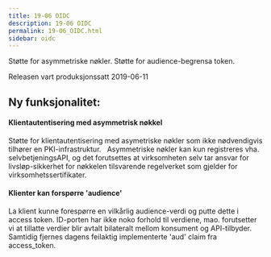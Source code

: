 ```yaml
---
title: 19-06 OIDC
description: 19-06 OIDC
permalink: 19-06_OIDC.html
sidebar: oidc
---
```



 Støtte for asymmetriske nøkler.    Støtte for audience-begrensa token. 

Releasen vart produksjonssatt 2019-06-11

## Ny funksjonalitet:


#### Klientautentisering med asymmetrisk nøkkel

 Støtte for klientautentisering med asymetriske nøkler som ikke nødvendigvis tilhører en PKI-infrastruktur.&nbsp; &nbsp;Asymmetriske nøkler kan kun registreres vha. selvbetjeningsAPI, og det forutsettes at virksomheten selv tar ansvar for livsløp-sikkerhet for nøkkelen tilsvarende regelverket som gjelder for virksomhetssertifikater. 


#### Klienter kan forspørre 'audience'

 La klient kunne forespørre en vilkårlig audience-verdi og putte dette i access token.  ID-porten har ikke noko forhold til verdiene, mao. forutsetter vi at tillatte verdier blir avtalt bilateralt mellom konsument og API-tilbyder.  Samtidig fjernes dagens feilaktig implementerte 'aud' claim fra access_token. 
